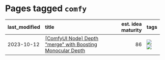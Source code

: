 # Pages tagged `comfy`

|last_modified|title|est. idea maturity|tags
|:---|:---|---:|:---|
|2023-10-12|[[ComfyUI Node] Depth "merge" with Boosting Monocular Depth](../comfy_bmd.md)|86|[![](https://img.shields.io/badge/tag-comfy-193ec4)](../tags/comfy.md) [![](https://img.shields.io/badge/tag-tooling-6013c8)](../tags/tooling.md)|
